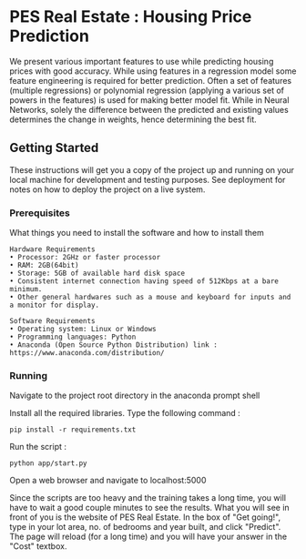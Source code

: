 # PES Real Estate : Housing Price Prediction		

We present various important features to use while predicting housing prices with good accuracy. While using features in a regression model some feature engineering is required for better prediction. Often a set of features (multiple regressions) or polynomial regression (applying a various set of powers in the features) is used for making better model fit. While in Neural Networks, solely the difference between the predicted and existing values determines the change in weights, hence determining the best fit.

## Getting Started

These instructions will get you a copy of the project up and running on your local machine for development and testing purposes. See deployment for notes on how to deploy the project on a live system.

### Prerequisites

What things you need to install the software and how to install them
```
Hardware Requirements
• Processor: 2GHz or faster processor
• RAM: 2GB(64bit)
• Storage: 5GB of available hard disk space
• Consistent internet connection having speed of 512Kbps at a bare minimum.
• Other general hardwares such as a mouse and keyboard for inputs and a monitor for display.
```
```
Software Requirements
• Operating system: Linux or Windows
• Programming languages: Python
• Anaconda (Open Source Python Distribution) link : https://www.anaconda.com/distribution/
```

### Running

Navigate to the project root directory in the anaconda prompt shell

Install all the required libraries. Type the following command : 

```
pip install -r requirements.txt
```

Run the script :  

```
python app/start.py
```

Open a web browser and navigate to localhost:5000

Since the scripts are too heavy and the training takes a long time, you will have to wait a good couple minutes to see the results. What you will see in front of you is the website of PES Real Estate. In the box of "Get going!", type in your lot area, no. of bedrooms and year built, and click "Predict". The page will reload (for a long time) and you will have your answer in the "Cost" textbox.
